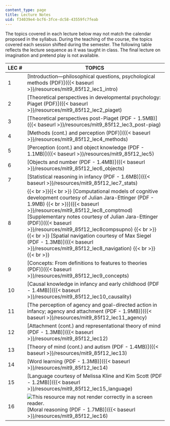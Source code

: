 ```yaml
---
content_type: page
title: Lecture Notes
uid: f34039e4-bcf6-3fce-dc58-43559fc7feab
---
```


The topics covered in each lecture below may not match the calendar proposed in the syllabus. During the teaching of the course, the topics covered each session shifted during the semester. The following table reflects the lecture sequence as it was taught in class. The final lecture on imagination and pretend play is not available.

| LEC # | TOPICS |
| --- | --- |
| 1 | [Introduction—philosophical questions, psychological methods (PDF)]({{< baseurl >}}/resources/mit9_85f12_lec1_intro) |
| 2 | [Theoretical perspectives in developmental psychology: Piaget (PDF)]({{< baseurl >}}/resources/mit9_85f12_lec2_piaget) |
| 3 | [Theoretical perspectives post-Piaget (PDF - 1.5MB)]({{< baseurl >}}/resources/mit9_85f12_lec3_post-piag) |
| 4 | [Methods (cont.) and perception (PDF)]({{< baseurl >}}/resources/mit9_85f12_lec4_methods) |
| 5 | [Perception (cont.) and object knowledge (PDF - 1.1MB)]({{< baseurl >}}/resources/mit9_85f12_lec5) |
| 6 | [Objects and number (PDF - 1.4MB)]({{< baseurl >}}/resources/mit9_85f12_lec6_objects) |
| 7 | [Statistical reasoning in infancy (PDF - 1.6MB)]({{< baseurl >}}/resources/mit9_85f12_lec7_stats) |
| 8 |  {{< br >}}{{< br >}} [Computational models of cognitive development courtesy of Julian Jara-Ettinger (PDF - 1.9MB)  {{< br >}}]({{< baseurl >}}/resources/mit9_85f12_lec8_comptmod)[Supplementary notes courtesy of Julian Jara-Ettinger (PDF)]({{< baseurl >}}/resources/mit9_85f12_lec8compsupno) {{< br >}}{{< br >}} [Spatial navigation courtesy of Max Siegel (PDF - 1.3MB)]({{< baseurl >}}/resources/mit9_85f12_lec8_navigation) {{< br >}}{{< br >}}  |
| 9 | [Concepts: From definitions to features to theories (PDF)]({{< baseurl >}}/resources/mit9_85f12_lec9_concepts) |
| 10 | [Causal knowledge in infancy and early childhood (PDF - 1.4MB)]({{< baseurl >}}/resources/mit9_85f12_lec10_causality) |
| 11 | [The perception of agency and goal-directed action in infancy; agency and attachment (PDF - 1.9MB)]({{< baseurl >}}/resources/mit9_85f12_lec11_agency) |
| 12 | [Attachment (cont.) and representational theory of mind (PDF - 1.3MB)]({{< baseurl >}}/resources/mit9_85f12_lec12) |
| 13 | [Theory of mind (cont.) and autism (PDF - 1.4MB)]({{< baseurl >}}/resources/mit9_85f12_lec13) |
| 14 | [Word learning (PDF - 1.3MB)]({{< baseurl >}}/resources/mit9_85f12_lec14) |
| 15 | [Language courtesy of Melissa Kline and Kim Scott (PDF - 1.2MB)]({{< baseurl >}}/resources/mit9_85f12_lec15_language) |
| 16 | ![This resource may not render correctly in a screen reader.](/images/inacessible.gif)[Moral reasoning (PDF - 1.7MB)]({{< baseurl >}}/resources/mit9_85f12_lec16)